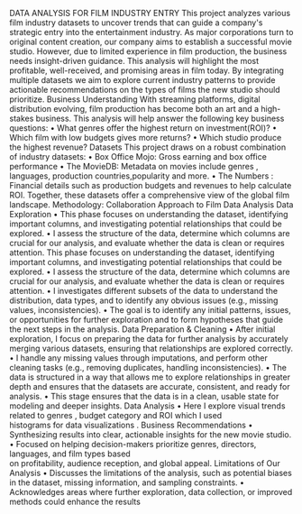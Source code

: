 DATA ANALYSIS FOR FILM INDUSTRY ENTRY
This project analyzes various film industry datasets to uncover trends that can guide a company's strategic entry into the entertainment industry. As major corporations turn to original content creation, our company aims to establish a successful movie studio. However, due to limited experience in film production, the business needs insight-driven guidance. This analysis will highlight the most profitable, well-received, and promising areas in film today.
By integrating multiple datasets we aim to explore current industry patterns to provide actionable recommendations on the types of films the new studio should prioritize.
Business Understanding
With streaming platforms, digital distribution evolving, film production has become both an art and a high-stakes business.
This analysis will help answer the following key business questions:
•
What genres offer the highest return on investment(ROI)?
•
Which film with low budgets gives more returns?
•
Which studio produce the highest revenue?
Datasets
This project draws on a robust combination of industry datasets:
•
Box Office Mojo: Gross earning and box office performance
•
The MovieDB: Metadata on movies include genres , languages, production countries,popularity and more.
•
The Numbers : Financial details such as production budgets and revenues to help calculate ROI.
Together, these datasets offer a comprehensive view of the global film landscape.
Methodology: Collaboration Approach to Film Data Analysis
Data Exploration
•
This phase focuses on understanding the dataset, identifying important columns, and investigating potential relationships that could be explored.
•
I assess the structure of the data, determine which columns are crucial for our analysis, and evaluate whether the data is clean or requires attention.
This phase focuses on understanding the dataset, identifying important columns, and 
investigating potential relationships that could be explored. 
• I assess the structure of the data, determine which columns are crucial for our analysis, and 
evaluate whether the data is clean or requires attention. 
• I investigates different subsets of the data to understand the distribution, data types, and to 
identify any obvious issues (e.g., missing values, inconsistencies). 
• The goal is to identify any initial patterns, issues, or opportunities for further exploration and to 
form hypotheses that guide the next steps in the analysis. 
Data Preparation & Cleaning 
• After initial exploration, I focus on preparing the data for further analysis by accurately merging 
various datasets, ensuring that relationships are explored correctly. 
• I handle any missing values through imputations, and perform other cleaning tasks (e.g., 
removing duplicates, handling inconsistencies). 
• The data is structured in a way that allows me to explore relationships in greater depth and 
ensures that the datasets are accurate, consistent, and ready for analysis. 
• This stage ensures that the data is in a clean, usable state for modeling and deeper insights. 
Data Analysis 
• Here I explore visual trends related to genres , budget category and ROI which I used  
histograms for data visualizations . 
Business Recommendations 
• Synthesizing results into clear, actionable insights for the new movie studio. 
• Focused on helping decision-makers prioritize genres, directors, languages, and film types 
based              
on profitability, audience reception, and global appeal. 
Limitations of Our Analysis 
• Discusses the limitations of the analysis, such as potential biases in the dataset, missing 
information, and sampling constraints. 
• Acknowledges areas where further exploration, data collection, or improved methods could enhance the results
